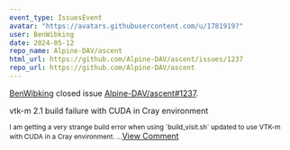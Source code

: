 ```yaml
---
event_type: IssuesEvent
avatar: "https://avatars.githubusercontent.com/u/1781919?"
user: BenWibking
date: 2024-05-12
repo_name: Alpine-DAV/ascent
html_url: https://github.com/Alpine-DAV/ascent/issues/1237
repo_url: https://github.com/Alpine-DAV/ascent
---
```


<a href='https://github.com/BenWibking' target='_blank'>BenWibking</a> closed issue <a href='https://github.com/Alpine-DAV/ascent/issues/1237' target='_blank'>Alpine-DAV/ascent#1237</a>.

<p>vtk-m 2.1 build failure with CUDA in Cray environment</p><small>I am getting a very strange build error when using `build_visit.sh` updated to use VTK-m with CUDA in a Cray environment....</small><a href='https://github.com/Alpine-DAV/ascent/issues/1237' target='_blank'>View Comment</a>
